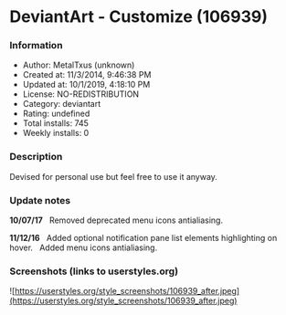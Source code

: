 # DeviantArt - Customize (106939)

### Information
- Author: MetalTxus (unknown)
- Created at: 11/3/2014, 9:46:38 PM
- Updated at: 10/1/2019, 4:18:10 PM
- License: NO-REDISTRIBUTION
- Category: deviantart
- Rating: undefined
- Total installs: 745
- Weekly installs: 0


### Description
Devised for personal use but feel free to use it anyway.

### Update notes
<b>10/07/17</b>
  Removed deprecated menu icons antialiasing.

<b>11/12/16</b>
  Added optional notification pane list elements highlighting on hover.
  Added menu icons antialiasing.

### Screenshots (links to userstyles.org)
![https://userstyles.org/style_screenshots/106939_after.jpeg](https://userstyles.org/style_screenshots/106939_after.jpeg)


